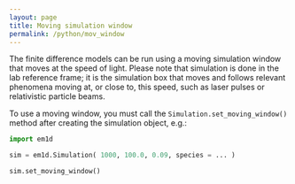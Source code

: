 ```yaml
---
layout: page
title: Moving simulation window
permalink: /python/mov_window
---
```


The finite difference models can be run using a moving simulation window that moves at the speed of light. Please note that simulation is done in the lab reference frame; it is the simulation box that moves and follows relevant phenomena moving at, or close to, this speed, such as laser pulses or relativistic particle beams.

To use a moving window, you must call the `Simulation.set_moving_window()` method after creating the simulation object, e.g.:

```python
import em1d

sim = em1d.Simulation( 1000, 100.0, 0.09, species = ... )

sim.set_moving_window()
```
